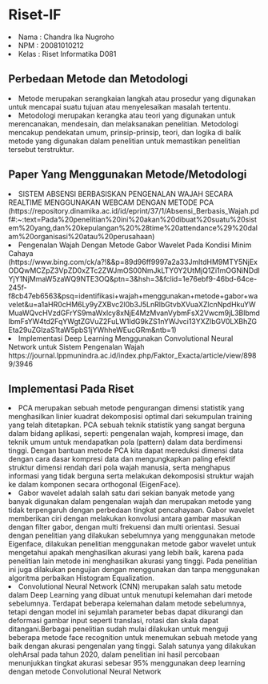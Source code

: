 # Riset-IF
<li>Nama : Chandra Ika Nugroho</li>
<li>NPM 	: 20081010212</li>
<li>Kelas	: Riset Informatika D081</li>

## Perbedaan Metode dan Metodologi

<li>Metode merupakan serangkaian langkah atau prosedur yang digunakan untuk mencapai suatu tujuan atau menyelesaikan masalah tertentu.</li>
<li>Metodologi merupakan kerangka atau teori yang digunakan untuk merencanakan, mendesain, dan melaksanakan penelitian. Metodologi mencakup pendekatan umum, prinsip-prinsip, teori, dan logika di balik metode yang digunakan dalam penelitian untuk memastikan penelitian tersebut terstruktur.</li>

## Paper Yang Menggunakan Metode/Metodologi

<li>SISTEM ABSENSI BERBASISKAN PENGENALAN WAJAH SECARA REALTIME MENGGUNAKAN WEBCAM DENGAN METODE PCA (https://repository.dinamika.ac.id/id/eprint/37/1/Absensi_Berbasis_Wajah.pdf#:~:text=Pada%20penelitian%20ini%20akan%20dibuat%20suatu%20sistem%20yang,dan%20kepulangan%20%28time%20attendance%29%20dalam%20organisasi%20atau%20perusahaan)</li>
<li>Pengenalan Wajah Dengan Metode Gabor Wavelet Pada Kondisi Minim Cahaya (https://www.bing.com/ck/a?!&&p=89d96ff9997a2a33JmltdHM9MTY5NjExODQwMCZpZ3VpZD0xZTc2ZWJmOS00NmJkLTY0Y2UtMjQ1Zi1mOGNiNDdlYjY1NjMmaW5zaWQ9NTE3OQ&ptn=3&hsh=3&fclid=1e76ebf9-46bd-64ce-245f-f8cb47eb6563&psq=identifikasi+wajah+menggunakan+metode+gabor+wavelet&u=a1aHR0cHM6Ly9yZXBvc2l0b3J5LnRlbGtvbXVuaXZlcnNpdHkuYWMuaWQvcHVzdGFrYS9maWxlcy8xNjE4MzMvanVybmFsX2Vwcm9jL3BlbmdlbmFsYW4td2FqYWgtZGVuZ2FuLW1ldG9kZS1nYWJvci13YXZlbGV0LXBhZGEta29uZGlzaS1taW5pbS1jYWhheWEucGRm&ntb=1)</li>
<li>Implementasi Deep Learning Menggunakan Convolutional Neural Network untuk Sistem Pengenalan Wajah  
https://journal.lppmunindra.ac.id/index.php/Faktor_Exacta/article/view/8989/3946</li>

## Implementasi Pada Riset

<li>PCA merupakan sebuah metode pengurangan dimensi statistik yang menghasilkan linier kuadrat dekomposisi optimal dari sekumpulan training yang telah ditetapkan. PCA sebuah teknik statistik yang sangat berguna dalam bidang aplikasi, seperti: pengenalan wajah, kompresi image, dan teknik umum untuk mendapatkan pola (pattern) dalam data berdimensi tinggi. Dengan bantuan metode PCA kita dapat mereduksi dimensi data dengan cara dasar kompresi data dan mengungkapkan paling efektif struktur dimensi rendah dari pola wajah manusia, serta menghapus informasi yang tidak berguna serta melakukan dekomposisi struktur wajah ke dalam komponen secara orthogonal (EigenFace).</li>
<li>Gabor wavelet adalah salah satu dari sekian banyak metode yang banyak digunakan dalam pengenalan wajah dan merupakan metode yang tidak terpengaruh dengan perbedaan tingkat pencahayaan. Gabor wavelet memberikan ciri dengan melakukan konvolusi antara gambar masukan dengan filter gabor, dengan multi frekuensi dan multi orientasi. Sesuai dengan penelitian yang dilakukan sebelumnya yang menggunakan metode Eigenface, dilakukan penelitian menggunakan metode gabor wavelet untuk mengetahui apakah menghasilkan akurasi yang lebih baik, karena pada penelitian lain metode ini menghasilkan akurasi yang tinggi. Pada penelitian ini juga dilakukan pengujian dengan menggunakan dan tanpa menggunakan algoritma perbaikan Histogram Equalization.</li>
<li>Convolutional Neural Network (CNN) 
merupakan salah satu metode dalam Deep Learning yang dibuat untuk menutupi kelemahan dari metode sebelumnya. Terdapat beberapa kelemahan dalam metode sebelumnya, tetapi dengan model ini sejumlah parameter bebas dapat dikurangi dan deformasi gambar input seperti translasi, rotasi dan skala dapat ditangani.Berbagai penelitian sudah mulai dilakukan untuk menguji beberapa metode face recognition untuk menemukan sebuah metode yang baik dengan akurasi pengenalan yang tinggi. Salah satunya yang dilakukan olehArsal pada tahun 2020, dalam penelitian ini hasil percobaan menunjukkan tingkat akurasi sebesar 95% menggunakan deep learning dengan metode Convolutional Neural Network</li>

